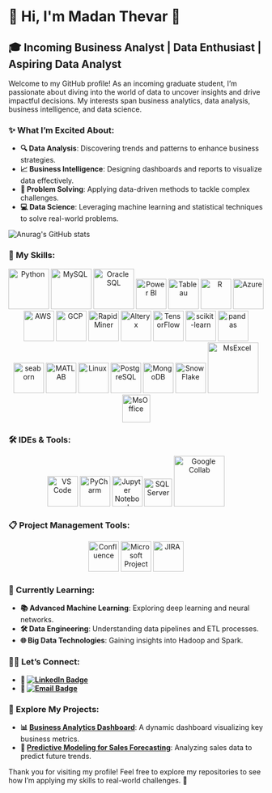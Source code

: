# 🌟 Hi, I'm Madan Thevar 👋

## 🎓 Incoming Business Analyst | Data Enthusiast | Aspiring Data Analyst

Welcome to my GitHub profile! As an incoming graduate student, I’m passionate about diving into the world of data to uncover insights and drive impactful decisions. My interests span business analytics, data analysis, business intelligence, and data science.

### ✨ What I’m Excited About:
- **🔍 Data Analysis**: Discovering trends and patterns to enhance business strategies.
- **📈 Business Intelligence**: Designing dashboards and reports to visualize data effectively.
- **🧩 Problem Solving**: Applying data-driven methods to tackle complex challenges.
- **💻 Data Science**: Leveraging machine learning and statistical techniques to solve real-world problems.

![Anurag's GitHub stats](https://github-readme-stats.vercel.app/api?username=MadanThevar&theme=light&show_icons=true)

### 🚀 My Skills:

<p align="center">
  <img src="https://www.svgrepo.com/show/376344/python.svg" alt="Python" width="80" />
  <img src="https://www.svgrepo.com/show/303251/mysql-logo.svg" alt="MySQL" width="80" />
  <img src="https://www.svgrepo.com/show/354152/oracle.svg" alt="Oracle SQL" width="80" />
  <img src="https://www.svgrepo.com/show/473761/powerbi.svg" alt="Power BI" width="60" />
  <img src="https://www.svgrepo.com/show/354428/tableau-icon.svg" alt="Tableau" width="60" />
  <img src="https://www.svgrepo.com/show/306639/r.svg" alt="R" width="60" />
  <img src="https://www.svgrepo.com/show/353467/azure-icon.svg" alt="Azure" width="60" />
  <img src="https://www.svgrepo.com/show/353443/aws.svg" alt="AWS" width="60" />
  <img src="https://www.svgrepo.com/show/448223/gcp.svg" alt="GCP" width="60" />
  <img src="https://avatars.githubusercontent.com/u/4490278?s=280&v=4" alt="RapidMiner" width="60" />
  <img src="https://images.credly.com/images/14744318-8d6a-49c3-971d-6a4a0f524925/Certification_Designer_Core.png" alt="Alteryx" width="60" />
  <img src="https://www.svgrepo.com/show/354440/tensorflow.svg" alt="TensorFlow" width="60" />
  <img src="https://encrypted-tbn0.gstatic.com/images?q=tbn:ANd9GcT3ioErrXCaT2yZgsMaefs8irg9dRTWVk882Q&s" alt="scikit-learn" width="60" />
  <img src="https://www.svgrepo.com/show/306534/pandas.svg" alt="pandas" width="60" />
  <img src="https://cdn.worldvectorlogo.com/logos/seaborn-1.svg" alt="seaborn" width="60" />
  <img src="https://www.svgrepo.com/show/373830/matlab.svg" alt="MATLAB" width="60" />
  <img src="https://www.svgrepo.com/show/452054/linux.svg" alt="Linux" width="60" />
  <img src="https://www.svgrepo.com/show/303301/postgresql-logo.svg" alt="PostgreSQL" width="60" />
  <img src="https://www.svgrepo.com/show/331488/mongodb.svg" alt="MongoDB" width="60" />
  <img src="https://staging.svgrepo.com/show/34756/snowflake.svg" alt="SnowFlake" width="60" />
  <img src="https://download.logo.wine/logo/Microsoft_Excel/Microsoft_Excel-Logo.wine.png" alt="MsExcel" width="100" />
  <img src="https://cdn.worldvectorlogo.com/logos/office-2.svg" alt="MsOffice" width="55" />
</p>

### 🛠️ IDEs & Tools:

<p align="center">
  <img src="https://cdn.worldvectorlogo.com/logos/visual-studio-code-1.svg" alt="VS Code" width="60" />
  <img src="https://upload.wikimedia.org/wikipedia/commons/thumb/1/1d/PyCharm_Icon.svg/1024px-PyCharm_Icon.svg.png" alt="PyCharm" width="60" />
  <img src="https://www.svgrepo.com/show/353949/jupyter.svg" alt="Jupyter Notebook" width="60" />
  <img src="https://encrypted-tbn0.gstatic.com/images?q=tbn:ANd9GcRwuqWn7rCVhqZ_pSlxwVUzlZtFWaOMdbm28A&s" alt="SQL Server" width="55" />
  <img src="https://upload.wikimedia.org/wikipedia/commons/thumb/d/d0/Google_Colaboratory_SVG_Logo.svg/1200px-Google_Colaboratory_SVG_Logo.svg.png" alt="Google Collab" width="100" />
</p>

### 📋 Project Management Tools:
<p align="center">
  <img src="https://mattermost.com/wp-content/uploads/2021/03/5_z16TbH_400x400.jpg" alt="Confluence" width="60" />
  <img src="https://upload.wikimedia.org/wikipedia/commons/thumb/9/98/Microsoft_Project_%282019%E2%80%93present%29.svg/880px-Microsoft_Project_%282019%E2%80%93present%29.svg.png" alt="Microsoft Project" width="60" />
  <img src="https://cdn.worldvectorlogo.com/logos/jira-1.svg" alt="JIRA" width="60" />
</p>

### 🌱 Currently Learning:
- **📚 Advanced Machine Learning**: Exploring deep learning and neural networks.
- **🛠 Data Engineering**: Understanding data pipelines and ETL processes.
- **🌐 Big Data Technologies**: Gaining insights into Hadoop and Spark.

### 🧑‍💻 Let’s Connect:
- **🔗 [![LinkedIn Badge](https://img.shields.io/badge/LinkedIn-Connect-blue?style=for-the-badge&logo=linkedin)](https://www.linkedin.com/in/madanthevar/)** 
- **📧 [![Email Badge](https://img.shields.io/badge/Email-Contact-red?style=for-the-badge&logo=gmail)](mailto:Madanshiva2622@gmail.com)** 

### 🔭 Explore My Projects:
- **📊 [Business Analytics Dashboard](https://github.com/your-username/your-project-1)**: A dynamic dashboard visualizing key business metrics.
- **🔮 [Predictive Modeling for Sales Forecasting](https://github.com/your-username/your-project-2)**: Analyzing sales data to predict future trends.



Thank you for visiting my profile! Feel free to explore my repositories to see how I’m applying my skills to real-world challenges. 🚀
